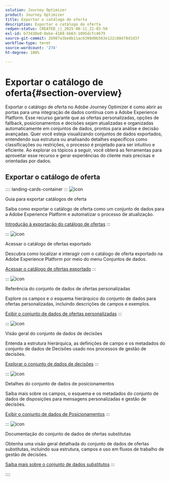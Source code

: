```yaml
---
solution: Journey Optimizer
product: Journey Optimizer
title: Exportar o catálogo de oferta
description: Exportar o catálogo de oferta
redpen-status: CREATED_||_2025-08-11_21-03-50
exl-id: b73438e0-8ebe-4188-bb63-1095dcfc4679
source-git-commit: 2b907a3be8b11ac6308d0b563e122c88478d1d37
workflow-type: tm+mt
source-wordcount: '274'
ht-degree: 100%

---
```


# Exportar o catálogo de oferta{#section-overview}

Exportar o catálogo de oferta no Adobe Journey Optimizer é como abrir as portas para uma integração de dados contínua com a Adobe Experience Platform. Esse recurso garante que as ofertas personalizadas, opções de fallback, posicionamentos e decisões sejam atualizadas e organizadas automaticamente em conjuntos de dados, prontos para análise e decisão avançadas. Quer você esteja visualizando conjuntos de dados exportados, entendendo sua estrutura ou analisando detalhes específicos como classificações ou restrições, o processo é projetado para ser intuitivo e eficiente. Ao explorar os tópicos a seguir, você obterá as ferramentas para aproveitar esse recurso e gerar experiências do cliente mais precisas e orientadas por dados.

## Exportar o catálogo de oferta

:::: landing-cards-container
:::
![icon](https://cdn.experienceleague.adobe.com/icons/circle-play.svg?lang=pt-BR)

Guia para exportar catálogos de oferta

Saiba como exportar o catálogo de oferta como um conjunto de dados para a Adobe Experience Platform e automatizar o processo de atualização.

[Introdução à exportação do catálogo de ofertas](../using/offers/export-catalog/get-started-export.md)
:::

:::
![icon](https://cdn.experienceleague.adobe.com/icons/list-check.svg)

Acessar o catálogo de ofertas exportado

Descubra como localizar e interagir com o catálogo de oferta exportado na Adobe Experience Platform por meio do menu Conjuntos de dados.

[Acessar o catálogo de ofertas exportado](../using/offers/export-catalog/access-dataset.md)
:::

:::
![icon](https://cdn.experienceleague.adobe.com/icons/code-branch.svg)

Referência do conjunto de dados de ofertas personalizadas

Explore os campos e o esquema hierárquico do conjunto de dados para ofertas personalizadas, incluindo descrições de campos e exemplos.

[Exibir o conjunto de dados de ofertas personalizadas](../using/offers/export-catalog/export-offers.md)
:::

:::
![icon](https://cdn.experienceleague.adobe.com/icons/code-branch.svg)

Visão geral do conjunto de dados de decisões

Entenda a estrutura hierárquica, as definições de campo e os metadados do conjunto de dados de Decisões usado nos processos de gestão de decisões.

[Explorar o conjunto de dados de decisões](../using/offers/export-catalog/export-decisions.md)
:::

:::
![icon](https://cdn.experienceleague.adobe.com/icons/puzzle-piece.svg)

Detalhes do conjunto de dados de posicionamentos

Saiba mais sobre os campos, o esquema e os metadados do conjunto de dados de disposições para mensagens personalizadas e gestão de decisões.

[Exibir o conjunto de dados de Posicionamentos](../using/offers/export-catalog/export-placements.md)
:::

:::
![icon](https://cdn.experienceleague.adobe.com/icons/puzzle-piece.svg)

Documentação do conjunto de dados de ofertas substitutas

Obtenha uma visão geral detalhada do conjunto de dados de ofertas substitutas, incluindo sua estrutura, campos e uso em fluxos de trabalho de gestão de decisões.

[Saiba mais sobre o conjunto de dados substitutos](../using/offers/export-catalog/export-fallback.md)
:::

::::
